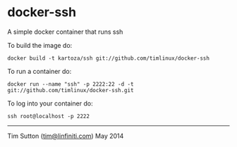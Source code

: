 docker-ssh
==========

A simple docker container that runs ssh

To build the image do:

```
docker build -t kartoza/ssh git://github.com/timlinux/docker-ssh
```

To run a container do:

```
docker run --name "ssh" -p 2222:22 -d -t git://github.com/timlinux/docker-ssh.git 
```

To log into your container do:

```
ssh root@localhost -p 2222
```

-----------

Tim Sutton (tim@linfiniti.com)
May 2014
